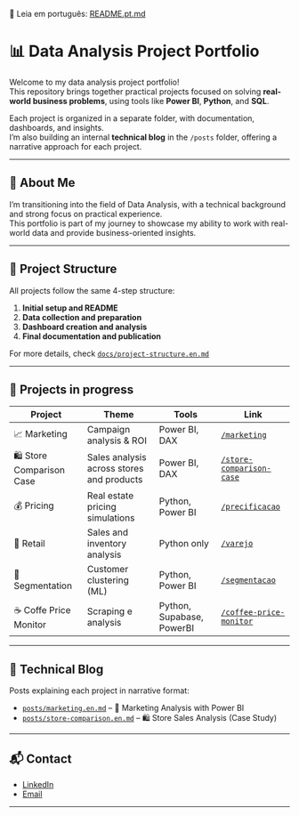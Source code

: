 📄 Leia em português: [README.pt.md](./README.pt.md)


# 📊 Data Analysis Project Portfolio

Welcome to my data analysis project portfolio!  
This repository brings together practical projects focused on solving **real-world business problems**, using tools like **Power BI**, **Python**, and **SQL**.

Each project is organized in a separate folder, with documentation, dashboards, and insights.  
I’m also building an internal **technical blog** in the `/posts` folder, offering a narrative approach for each project.

---

## 🧠 About Me

I’m transitioning into the field of Data Analysis, with a technical background and strong focus on practical experience.  
This portfolio is part of my journey to showcase my ability to work with real-world data and provide business-oriented insights.

---

## 📁 Project Structure

All projects follow the same 4-step structure:

1. **Initial setup and README**
2. **Data collection and preparation**
3. **Dashboard creation and analysis**
4. **Final documentation and publication**

For more details, check [`docs/project-structure.en.md`](./docs/project-structure.en.md)

---

## 📂 Projects in progress

| Project | Theme | Tools | Link |
|--------|-------|--------|------|
| 📈 Marketing | Campaign analysis & ROI | Power BI, DAX | [`/marketing`](./marketing) |
| 🛍️ Store Comparison Case | Sales analysis across stores and products | Power BI, DAX | [`/store-comparison-case`](./store-comparison-case) |
| 💰 Pricing | Real estate pricing simulations | Python, Power BI | [`/precificacao`](./precificacao) |
| 🛒 Retail | Sales and inventory analysis | Python only | [`/varejo`](./varejo) |
| 👥 Segmentation | Customer clustering (ML) | Python, Power BI | [`/segmentacao`](./segmentacao) |
| ☕ Coffe Price Monitor | Scraping e analysis  | Python, Supabase, PowerBI | [`/coffee-price-monitor`](./coffee-price-monitor) |


---

## 📝 Technical Blog

Posts explaining each project in narrative format:

- [`posts/marketing.en.md`](./posts/marketing.en.md) – 🎯 Marketing Analysis with Power BI  
- [`posts/store-comparison.en.md`](./posts/store-comparison.en.md) – 🛍️ Store Sales Analysis (Case Study)

---

## 📬 Contact

- [LinkedIn](https://www.linkedin.com/in/patricia-iaczinski/)
- [Email](patricia.iaczinski@gmail.com)

---

